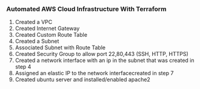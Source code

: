### Automated AWS Cloud Infrastructure With Terraform

1. Created a VPC
2. Created Internet Gateway
3. Created Custom Route Table
4. Created a Subnet
5. Associated Subnet with Route Table
6. Created Security Group to allow port 22,80,443 (SSH, HTTP, HTTPS)
7. Created a network interface with an ip in the subnet that was created in step 4
8. Assigned an elastic IP to the network interfacecreated in step 7
9. Created ubuntu server and installed/enabled apache2
